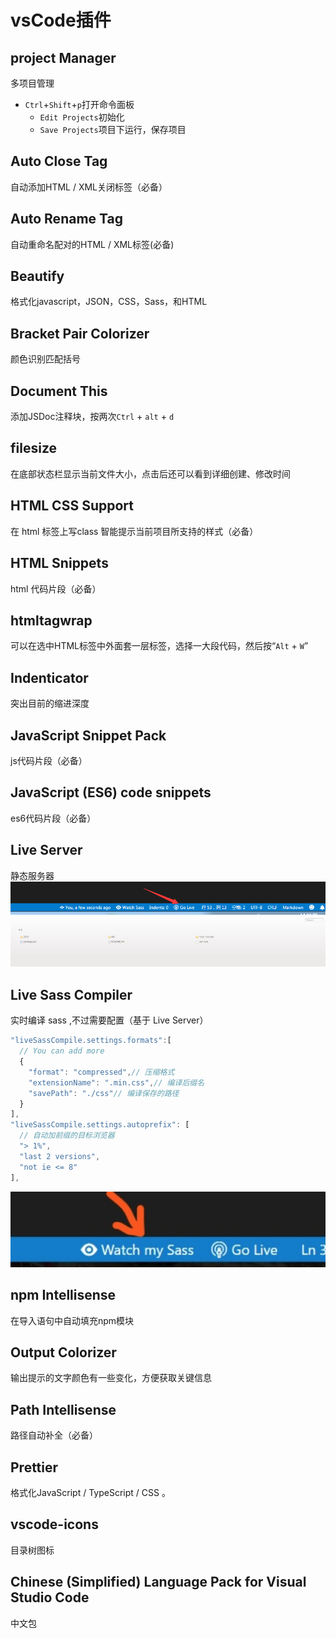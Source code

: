 # vsCode插件

## project Manager

多项目管理

- `Ctrl`+`Shift`+`p`打开命令面板
  - `Edit Projects`初始化
  - `Save Projects`项目下运行，保存项目

## Auto Close Tag

自动添加HTML / XML关闭标签（必备）

## Auto Rename Tag

自动重命名配对的HTML / XML标签(必备)

## Beautify

格式化javascript，JSON，CSS，Sass，和HTML

## Bracket Pair Colorizer

颜色识别匹配括号

## Document This

添加JSDoc注释块，按两次`Ctrl` + `alt` + `d`

## filesize

在底部状态栏显示当前文件大小，点击后还可以看到详细创建、修改时间

## HTML CSS Support

在 html 标签上写class 智能提示当前项目所支持的样式（必备）

## HTML Snippets

html 代码片段（必备）

## htmltagwrap

可以在选中HTML标签中外面套一层标签，选择一大段代码，然后按“`Alt` + `W`”

## Indenticator

突出目前的缩进深度

## JavaScript Snippet Pack

js代码片段（必备）

## JavaScript (ES6) code snippets

es6代码片段（必备）

## Live Server

静态服务器
![使用](./img/20180806142450.png)
![使用](./img/20180806142553.png)

## Live Sass Compiler

实时编译 sass ,不过需要配置（基于 Live Server）

```js
"liveSassCompile.settings.formats":[
  // You can add more
  {
    "format": "compressed",// 压缩格式
    "extensionName": ".min.css",// 编译后缀名
    "savePath": "./css"// 编译保存的路径
  }
],
"liveSassCompile.settings.autoprefix": [
  // 自动加前缀的目标浏览器
  "> 1%",
  "last 2 versions",
  "not ie <= 8"
],
```

![使用](./img/15093281194279.jpg)

## npm Intellisense

在导入语句中自动填充npm模块

## Output Colorizer

输出提示的文字颜色有一些变化，方便获取关键信息

## Path Intellisense

路径自动补全（必备）

## Prettier

格式化JavaScript / TypeScript / CSS 。

## vscode-icons

目录树图标

## Chinese (Simplified) Language Pack for Visual Studio Code

中文包
